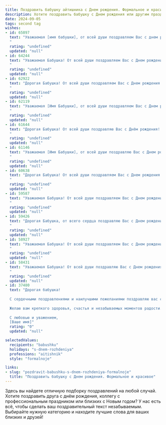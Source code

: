 ```yaml
---
title: Поздравить бабушку айтишника c Днем рождения. Формальное и красивое
description: Хотите поздравить бабушку c Днем рождения или другим праздником? Наш ИИ создаст незабываемое поздравление, а вы обязательно выделитесь среди других.  
date: 2024-09-05
tags: second tag
wishes:
- id: 65897
  text: "Уважаемая [имя бабушки], от всей души поздравляем Вас с днем рождения! Желаем Вам крепкого здоровья,  радости,  любви и благополучия. Пусть Ваша жизнь будет наполнена  яркими моментами, а работа приносит Вам удовлетворение.  Оставайтесь  такой же  мудрой,  опытной и любящей  бабушкой.
  "
  rating: "undefined"
  updated: "null"
- id: 64244
  text: "Уважаемая Бабушка! От всей души поздравляем Вас с Днем рождения! Желаем Вам крепкого здоровья, семейного благополучия и новых интересных проектов в профессиональной сфере. Пусть Ваша жизнь будет наполнена радостью, теплом и любовью близких. Счастья Вам и долгих лет!
  "
  rating: "undefined"
  updated: "null"
- id: 62922
  text: "Дорогая Бабушка! От всей души поздравляем Вас с Днем рождения! Желаем Вам крепкого здоровья, бодрости духа, радости и тепла, чтобы каждый день был наполнен светлыми моментами. Пусть Ваша жизнь будет полна любви, внимания близких и интересных событий. С праздником!
  "
  rating: "undefined"
  updated: "null"
- id: 62119
  text: "Уважаемая [Имя Бабушки], от всей души поздравляем Вас с Днем рождения! Желаем Вам крепкого здоровья, бодрости духа и неиссякаемого оптимизма. Пусть каждый день приносит радость и новые открытия, а близкие люди всегда будут рядом.
  "
  rating: "undefined"
  updated: "null"
- id: 61644
  text: "Дорогая Бабушка! От всей души поздравляю Вас с Днём рождения! Желаю Вам крепкого здоровья, неиссякаемой энергии, радости и тепла в кругу родных. Пусть Ваша жизнь будет наполнена яркими событиями и приятными моментами.
  "
  rating: "undefined"
  updated: "null"
- id: 61146
  text: "Уважаемая [Имя Бабушки], от всей души поздравляю Вас с Днем рождения! Пусть здоровье и бодрость духа всегда будут с Вами, а работа в IT приносит Вам радость и новые успехи! Желаю Вам тепла, любви и семейного благополучия!
  "
  rating: "undefined"
  updated: "null"
- id: 60638
  text: "Дорогая Бабушка! От всей души поздравляем Вас с Днем рождения! Желаем Вам крепкого здоровья, бодрости духа и долгих лет жизни. Пусть Ваш опыт и мудрость всегда будут рядом, а любовь и радость окружают Вас каждый день.
  "
  rating: "undefined"
  updated: "null"
- id: 59587
  text: "Уважаемая Бабушка! От всей души поздравляем Вас с Днем рождения! Желаем крепкого здоровья, семейного благополучия и успехов в Вашей нелегкой профессии айтишника. Пусть каждый день приносит Вам радость и удовлетворение!
  "
  rating: "undefined"
  updated: "null"
- id: 59426
  text: "Дорогая Бабушка, от всего сердца поздравляю Вас с Днем рождения! Желаю Вам крепкого здоровья, радости, благополучия и долгих лет жизни. Пусть Ваш опыт и мудрость всегда будут рядом, а Ваша душа останется такой же светлой и доброй.
  "
  rating: "undefined"
  updated: "null"
- id: 58927
  text: "Уважаемая Бабушка! От всей души поздравляем Вас с Днем рождения! Желаем крепкого здоровья, семейного благополучия и радости от общения с близкими. Пусть Ваше сердце всегда будет наполнено любовью и теплом, а жизнь - яркими и незабываемыми событиями.
  "
  rating: "undefined"
  updated: "null"
- id: 58431
  text: "Уважаемая Бабушка! От всей души поздравляю Вас с Днем рождения! Желаю Вам крепкого здоровья, бодрости духа, радости и тепла в кругу близких.  Пусть Ваша жизнь будет наполнена яркими моментами и добрыми событиями!
  "
  rating: "undefined"
  updated: "null"
- id: 37480
  text: "Дорогая бабушка!
  
  С сердечными поздравлениями и наилучшими пожеланиями поздравляю вас с Днём рождения! В этот торжественный день хочу выразить вам свою благодарность за вашу мудрость, тепло и заботу. Вы — опора нашей семьи, и ваша поддержка всегда придаёт нам уверенности и сил.
  
  Желаю вам крепкого здоровья, счастья и незабываемых моментов радости. Пусть каждый день приносит вам свет и улыбки, а каждый миг будет наполнен гармонией и теплом. Вы — наш незаменимый корабль в бурном море жизни, и мы гордимся тем, что вы с нами.
  
  С любовью и уважением,
  [Ваше имя]"
  rating: "0"
  updated: "null"

selectedValues:
  recipients: "babushku"
  holidays: "s-dnem-rozhdeniya"
  professions: "aitishnik"
  style: "formalnoje"

links:
- slug: "pozdravit-babushku-s-dnem-rozhdeniya-formalnoje"
  title: "Поздравить бабушку c Днем рождения. Формальное и красивое"
---
```


Здесь вы найдете отличную подборку поздравлений на любой случай. 
Хотите поздравить друга с днём рождения, коллегу с профессиональным праздником или близких с Новым годом? У нас есть всё, чтобы сделать ваш поздравительный текст незабываемым. Выбирайте нужную категорию и находите лучшие слова для ваших близких и друзей!
